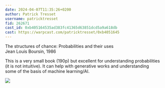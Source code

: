 ```yaml
---
date: 2024-04-07T11:35:26+0200
author: Patrick Tresset
username: patricktresset
fid: 262671
cast_id: 0xb405164535ad383fc41365d63851dcd5a9a618db
cast: https://warpcast.com/patricktresset/0xb4051645
---
```

The structures of chance: Probabilities and their uses  
Jean Louis Boursin, 1986  
  
This is a very small book (190p) but excellent for understanding probabilities (it is not intuitive). It can help with generative works and understanding some of the basis of machine learning/AI.  

![](https://imagedelivery.net/BXluQx4ige9GuW0Ia56BHw/528375ed-728a-4707-7377-b34b5f747f00/original)